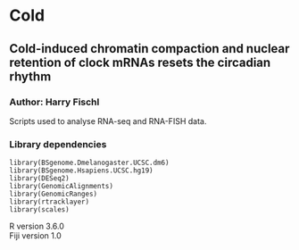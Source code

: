 # Cold 
## Cold-induced chromatin compaction and nuclear retention of clock mRNAs resets the circadian rhythm
### Author: Harry Fischl
Scripts used to analyse RNA-seq and RNA-FISH data.

### Library dependencies
```
library(BSgenome.Dmelanogaster.UCSC.dm6)
library(BSgenome.Hsapiens.UCSC.hg19)
library(DESeq2)
library(GenomicAlignments)
library(GenomicRanges)
library(rtracklayer)
library(scales)
```

R version 3.6.0  
Fiji version 1.0
